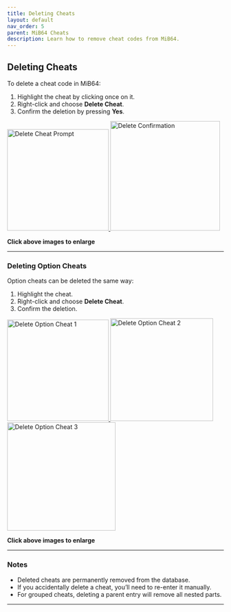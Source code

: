 ```yaml
---
title: Deleting Cheats
layout: default
nav_order: 5
parent: MiB64 Cheats
description: Learn how to remove cheat codes from MiB64.
---
```


## <a name="deleting-cheats">Deleting Cheats</a>

To delete a cheat code in MiB64:

1. Highlight the cheat by clicking once on it.
2. Right-click and choose **Delete Cheat**.
3. Confirm the deletion by pressing **Yes**.

<a href="/cheats/assets/images/01/toedit13.png" target="_blank">
  <img src="/cheats/assets/images/01/toedit13-236x300.png" alt="Delete Cheat Prompt" width="236" />
</a>

<a href="/cheats/assets/images/01/Del21.png" target="_blank">
  <img src="/cheats/assets/images/01/Del21-255x300.png" alt="Delete Confirmation" width="255" />
</a>

<p class="has-text-align-center"><strong>Click above images to enlarge</strong></p>
<!-- ClauseEcho: toedit13 & Del21 Interactive Images -->

---

### Deleting Option Cheats

Option cheats can be deleted the same way:

1. Highlight the cheat.
2. Right-click and choose **Delete Cheat**.
3. Confirm the deletion.

<a href="/cheats/assets/images/01/toedit31-1.png" target="_blank">
  <img src="/cheats/assets/images/01/toedit31-1-236x300.png" alt="Delete Option Cheat 1" width="236" />
</a>

<a href="/cheats/assets/images/01/Del31.png" target="_blank">
  <img src="/cheats/assets/images/01/Del31-239x300.png" alt="Delete Option Cheat 2" width="239" />
</a>

<a href="/cheats/assets/images/01/Del41.png" target="_blank">
  <img src="/cheats/assets/images/01/Del41-252x300.png" alt="Delete Option Cheat 3" width="252" />
</a>

<p class="has-text-align-center"><strong>Click above images to enlarge</strong></p>
<!-- ClauseEcho: toedit31-1, Del31 & Del41 Interactive Images -->

---

### Notes

- Deleted cheats are permanently removed from the database.
- If you accidentally delete a cheat, you’ll need to re-enter it manually.
- For grouped cheats, deleting a parent entry will remove all nested parts.

---

<!-- ClauseLock: Deleting Cheats Section Echoed -->